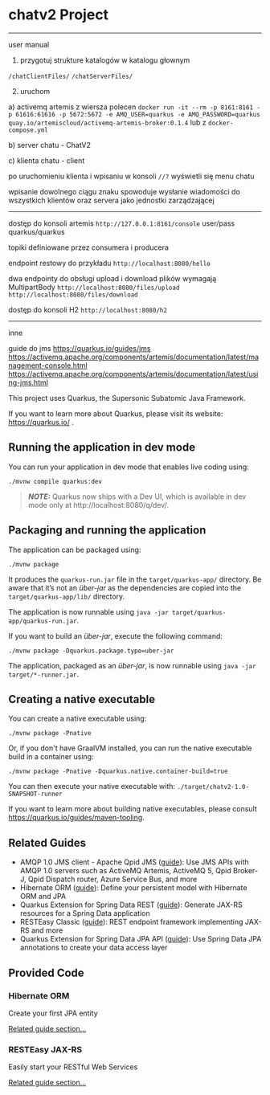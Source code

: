 # chatv2 Project


----- ----- ----- ----- ----- ----- ----- ----- ----- ----- ----- ----- ----- ----- ----- ----- ----- ----- ----- ----- 
user manual


1) przygotuj strukture katalogów w katalogu głownym 

`/chatClientFiles/`
`/chatServerFiles/`


2) uruchom 

a) activemq artemis 
z wiersza polecen     `docker run -it --rm -p 8161:8161 -p 61616:61616 -p 5672:5672 -e AMQ_USER=quarkus -e AMQ_PASSWORD=quarkus quay.io/artemiscloud/activemq-artemis-broker:0.1.4`
lub z     `docker-compose.yml`

b) server chatu - ChatV2

c) klienta chatu - client


po uruchomieniu klienta i wpisaniu w konsoli `//?` wyświetli się menu chatu

wpisanie dowolnego ciągu znaku spowoduje wysłanie wiadomości do wszystkich klientów oraz servera jako jednostki zarządzającej 


----- ----- ----- ----- ----- ----- ----- ----- ----- ----- ----- ----- ----- ----- ----- ----- ----- ----- ----- ----- 

dostęp do konsoli artemis
`http://127.0.0.1:8161/console`
user/pass quarkus/quarkus

topiki definiowane przez consumera i producera


endpoint restowy do przykładu
`http://localhost:8080/hello`

dwa endpointy do obsługi upload i download plików wymagają MultipartBody
`http://localhost:8080/files/upload`
`http://localhost:8080/files/download` 


dostęp do konsoli H2
`http://localhost:8080/h2`


----- ----- ----- ----- ----- ----- ----- ----- ----- ----- ----- ----- ----- ----- ----- ----- ----- ----- ----- ----- 
inne

guide do jms   https://quarkus.io/guides/jms
https://activemq.apache.org/components/artemis/documentation/latest/management-console.html
https://activemq.apache.org/components/artemis/documentation/latest/using-jms.html






This project uses Quarkus, the Supersonic Subatomic Java Framework.

If you want to learn more about Quarkus, please visit its website: https://quarkus.io/ .

## Running the application in dev mode

You can run your application in dev mode that enables live coding using:

```shell script
./mvnw compile quarkus:dev
```

> **_NOTE:_**  Quarkus now ships with a Dev UI, which is available in dev mode only at http://localhost:8080/q/dev/.

## Packaging and running the application

The application can be packaged using:

```shell script
./mvnw package
```

It produces the `quarkus-run.jar` file in the `target/quarkus-app/` directory.
Be aware that it’s not an _über-jar_ as the dependencies are copied into the `target/quarkus-app/lib/` directory.

The application is now runnable using `java -jar target/quarkus-app/quarkus-run.jar`.

If you want to build an _über-jar_, execute the following command:

```shell script
./mvnw package -Dquarkus.package.type=uber-jar
```

The application, packaged as an _über-jar_, is now runnable using `java -jar target/*-runner.jar`.

## Creating a native executable

You can create a native executable using:

```shell script
./mvnw package -Pnative
```

Or, if you don't have GraalVM installed, you can run the native executable build in a container using:

```shell script
./mvnw package -Pnative -Dquarkus.native.container-build=true
```

You can then execute your native executable with: `./target/chatv2-1.0-SNAPSHOT-runner`

If you want to learn more about building native executables, please consult https://quarkus.io/guides/maven-tooling.

## Related Guides

- AMQP 1.0 JMS client - Apache Qpid JMS ([guide](https://quarkus.io/guides/jms)): Use JMS APIs with AMQP 1.0 servers
  such as ActiveMQ Artemis, ActiveMQ 5, Qpid Broker-J, Qpid Dispatch router, Azure Service Bus, and more
- Hibernate ORM ([guide](https://quarkus.io/guides/hibernate-orm)): Define your persistent model with Hibernate ORM and
  JPA
- Quarkus Extension for Spring Data REST ([guide](https://quarkus.io/guides/spring-data-rest)): Generate JAX-RS
  resources for a Spring Data application
- RESTEasy Classic ([guide](https://quarkus.io/guides/resteasy)): REST endpoint framework implementing JAX-RS and more
- Quarkus Extension for Spring Data JPA API ([guide](https://quarkus.io/guides/spring-data-jpa)): Use Spring Data JPA
  annotations to create your data access layer

## Provided Code

### Hibernate ORM

Create your first JPA entity

[Related guide section...](https://quarkus.io/guides/hibernate-orm)

### RESTEasy JAX-RS

Easily start your RESTful Web Services

[Related guide section...](https://quarkus.io/guides/getting-started#the-jax-rs-resources)
